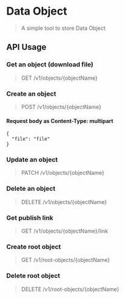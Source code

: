 # Data Object
> A simple tool to store Data Object

## API Usage

### Get an object (download file)
> GET /v1/objects/{objectName}

### Create an object
> POST /v1/objects/{objectName}

#### Request body as Content-Type: multipart

```
{
  "file": "file"
}
```

### Update an object
> PATCH /v1/objects/{objectName}

### Delete an object
> DELETE /v1/objects/{objectName}

### Get publish link
> GET /v1/objects/{objectName}/link

### Create root object
> GET /v1/root-objects/{objectName}

### Delete root object
> DELETE /v1/root-objects/{objectName}
